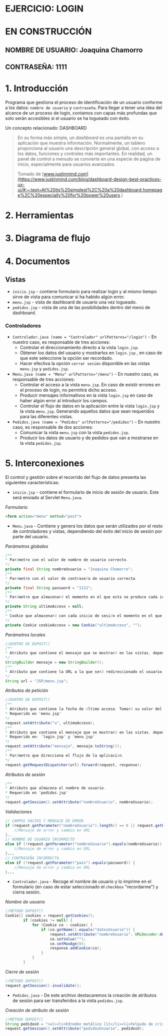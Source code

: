 # EJERCICIO: LOGIN

# EN CONSTRUCCIÓN

## NOMBRE DE USUARIO: Joaquina Chamorro
## CONTRASEÑA: 1111

# 1. Introducción

Programa que gestiona el proceso de identificación de un usuario conforme a los datos: ``nombre de usuario`` y ``contraseña``. Para llegar a tener una idea del alcance de un proceso de login, contamos con capas más profundas que solo serán accesibles si el usuario se ha logueado con éxito.

Un concepto relacionado: DASHBOARD

> En su forma más simple, un *dashboard* es una pantalla en su aplicación que muestra información. Normalmente, un tablero proporciona al usuario una descripción general global, con acceso a los datos, funciones y controles más importantes. En realidad, un panel de control a menudo se convierte en una especie de página de inicio, especialmente para usuarios avanzados.
>
> Tomado de [www.justinmind.com](https://www.justinmind.com/blog/dashboard-design-best-practices-ux-ui/#:~:text=At%20its%20simplest%2C%20a%20dashboard,homepage%2C%20especially%20for%20power%20users.)

# 2. Herramientas



# 3. Diagrama de flujo



# 4. Documentos

## Vistas

- ``inicio.jsp`` - contiene formulario para realizar login y al mismo tiempo sirve de vista para comunicar si ha habido algún error.
- ``menu.jsp`` - vista de dashboard de usuario una vez logueado.
- ``pedidos.jsp`` - vista de una de las posibilidades dentro del menú de dashboard.

### Controladores

- ``Controlador.java (name = "Controlador" urlPatterns="/login")`` - En nuestro caso, es responsable de tres acciones: 
  - Controlar el direccionamiento directo a la vista ``login.jsp``.
  - Obtener los datos del usuario y mostrarlos en ``login.jsp`` , en caso de que este seleccione la opción ser recordado.
  - Hacer efectiva la opción ``cerrar sesión`` disponible en las vistas ``menu.jsp`` y ``pedidos.jsp``.
- ``Menu.java (name = "Menu" urlPatterns="/menu")`` - En nuestro caso, es responsable de tres acciones:
  - Controlar el acceso a la vista ``menu.jsp``. En caso de existir errores en el proceso de login, no permitirá dicho acceso.
  - Producir mensajes informativos en la vista ``login.jsp`` en caso de haber algún error al introducir los campos.
  - Controlar el flujo de datos en la aplicación entre la vista ``login.jsp`` y la vista ``menu.jsp``. Generando aquellos datos que sean requeridos para las diferentes vistas.
- ``Pedidos.java (name = "Pedidos" urlPatterns="/pedidos")`` - En nuestro caso, es responsable de dos acciones:
  - Comunicar la vista ``menu.jsp`` con la vista ``pedidos.jsp``.
  - Producir los datos de usuario y de pedidos que van a mostrarse en la vista ``pedidos.jsp``.

# 5. Interconexiones

El control y gestión sobre el recorrido del flujo de datos presenta las siguientes características:

- ``inicio.jsp`` - contiene el formulario de inicio de sesión de usuario. Este será enviado al Servlet ``Menu.java``.

*Formulario*

```html
<form action="menu" method="post">
```

- ``Menu.java`` - Contiene y genera los datos que serán utilizados por el resto de controladores y vistas, dependiendo del éxito del inicio de sesión por parte del usuario.

*Parámetros globales*

```java
/**
* Parámetro con el valor de nombre de usuario correcto.
*/
private final String nombreUsuario = "Joaquina Chamorro";
/**
* Parámetro con el valor de contraseña de usuario correcta.
*/
private final String password = "1111";
/**
* Parámetro que almacenará el momento en el que esta se produce cada inicio de sesión.
*/
private String ultimoAcceso = null;
/**
* Cookie que almacenará con cada inicio de sesión el momento en el que esta se produce, mediante el parámetro "ultimoAcceso".
*/
private Cookie cookieAcceso = new Cookie("ultimoAcceso", "");
```

*Parámetros locales*

```java
//DENTRO DE DOPOST()
/**
* Atributo que contiene el mensaje que se mostrará en las vistas, dependiendo del éxito del inicio de sesión.
*/
StringBuilder mensaje = new StringBuilder();
/**
* Atributo que contiene la URL a la que será redireccionado el usuario. Esta cambiará a "JSP/login.jsp" en caso de no iniciar sesión correctamente.
*/
String url = "JSP/menu.jsp";
```

*Atributos de petición*

```java
//DENTRO DE DOPOST()
/**
* Atributo que contiene la fecha de último acceso. Tomará su valor del parámetro "ultimoAcceso".
* Requerido en "menu.jsp"
*/
request.setAttribute("u", ultimoAcceso);
/**
* Atributo que contiene el mensaje que se mostrará en las vistas, dependiendo del éxito del inicio de sesión.
* Requerido en: "login.jsp" y "menu.jsp"
*/
request.setAttribute("mensaje", mensaje.toString());
/**
* Parámetro que direcciona el flujo de la aplicación.
*/
request.getRequestDispatcher(url).forward(request, response);
```

*Atributos de sesión*

```java
/**
* Atributo que almacena el nombre de usuario.
* Requerido en "pedidos.jsp"
*/
request.getSession().setAttribute("nombreUsuario", nombreUsuario);
```

*Validaciones*

```java
// CAMPOS VACÍOS Y MENSAJE DE ERROR
if (request.getParameter("nombreUsuario").length() == 0 || request.getParameter("pass").length() == 0) ) {
    //Mensaje de error y cambio en URL
}..
// NOMBRE DE USUARIO INCORRECTO
else if (!request.getParameter("nombreUsuario").equals(nombreUsuario)) {
    //Mensaje de error y cambio en URL
}...
// CONTRASEÑA INCORRECTA
else if (!request.getParameter("pass").equals(password)) {
	//Mensaje de error y cambio en URL
}...           
```

- ``Controlador.java`` - Recoge el nombre de usuario y lo imprime en el formulario (en caso de estar seleccionado el ``checkbox`` "recordarme") y cierra sesión.

*Nombre de usuario*

```java
//MÉTODO DOPOST()
Cookie[] cookies = request.getCookies();
        if (cookies != null) {
            for (Cookie co : cookies) {
                if (co.getName().equals("datosUsuario")) {
                    request.setAttribute("nombreUsuario", URLDecoder.decode(co.getValue(), "utf8"));
                    co.setValue("");
                    co.setMaxAge(0);
                    response.addCookie(co);
                }
            }
        }
```

*Cierre de sesión*

```java
//MÉTODO DOPOST()
request.getSession().invalidate();
```

- ``Pedidos.java`` - De este archivo destacaremos la creación de atributos de sesión para ser transferidos a la vista ``pedidos.jsp``.

*Creación de atributo de sesión*

```java
//MÉTODO DOPOST()
String pedidosU = "<ul><li>Edredón metálico [1]</li><li>Felpudo de cristal [1]</li><li>Cenicero de papel [2]</li>";
request.getSession().setAttribute("pedidosUsuario", pedidosU);
```

